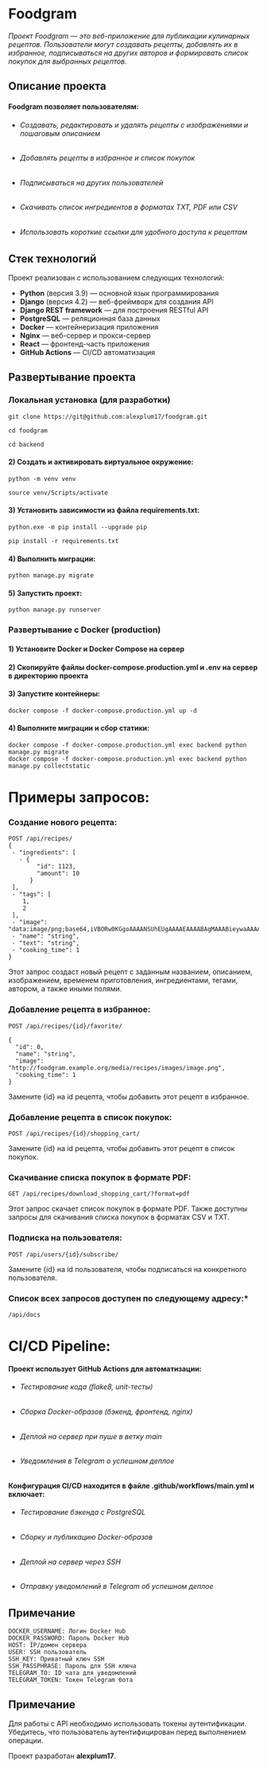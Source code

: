 # **Foodgram**

_Проект Foodgram — это веб-приложение для публикации кулинарных рецептов. Пользователи могут создавать рецепты, добавлять их в избранное, подписываться на других авторов и формировать список покупок для выбранных рецептов._

## **Описание проекта**
#### Foodgram позволяет пользователям:

- ###### Создавать, редактировать и удалять рецепты с изображениями и пошаговым описанием
- ###### Добавлять рецепты в избранное и список покупок
- ###### Подписываться на других пользователей
- ###### Скачивать список ингредиентов в форматах TXT, PDF или CSV
- ###### Использовать короткие ссылки для удобного доступа к рецептам

## **Стек технологий**
Проект реализован с использованием следующих технологий:

- **Python** (версия 3.9) — основной язык программирования
- **Django** (версия 4.2) — веб-фреймворк для создания API
- **Django REST framework** — для построения RESTful API
- **PostgreSQL** — реляционная база данных
- **Docker** — контейнеризация приложения
- **Nginx** — веб-сервер и прокси-сервер
- **React** — фронтенд-часть приложения
- **GitHub Actions** — CI/CD автоматизация

## **Развертывание проекта**
### **Локальная установка (для разработки)**

```
git clone https://git@github.com:alexplum17/foodgram.git
```

```
cd foodgram
```

```
cd backend
```

#### 2) Cоздать и активировать виртуальное окружение:

```
python -m venv venv
```

```
source venv/Scripts/activate 
```

#### 3) Установить зависимости из файла requirements.txt:

```
python.exe -m pip install --upgrade pip
```

```
pip install -r requirements.txt
```

#### 4) Выполнить миграции:

```
python manage.py migrate
```

#### 5) Запустить проект:

```
python manage.py runserver
```

### **Развертывание с Docker (production)**

#### 1) Установите Docker и Docker Compose на сервер
#### 2) Скопируйте файлы docker-compose.production.yml и .env на сервер в директорию проекта
#### 3) Запустите контейнеры:

```
docker compose -f docker-compose.production.yml up -d
```

#### 4) Выполните миграции и сбор статики:

```
docker compose -f docker-compose.production.yml exec backend python manage.py migrate
docker compose -f docker-compose.production.yml exec backend python manage.py collectstatic
```

# **Примеры запросов**:

### Создание нового рецепта:

```
POST /api/recipes/
{
 - "ingredients": [
   - {
        "id": 1123,
        "amount": 10
      }
 ],
 - "tags": [
    1,
    2
 ],
 - "image": "data:image/png;base64,iVBORw0KGgoAAAANSUhEUgAAAAEAAAABAgMAAABieywaAAAACVBMVEUAAAD///9fX1/S0ecCAAAACXBIWXMAAA7EAAAOxAGVKw4bAAAACklEQVQImWNoAAAAggCByxOyYQAAAABJRU5ErkJggg==",
 - "name": "string",
 - "text": "string",
 - "cooking_time": 1
}
```
Этот запрос создаст новый рецепт с заданным названием, описанием, изображением, временем приготовления, ингредиентами, тегами, автором, а также иными полями.

### Добавление рецепта в избранное:

```
POST /api/recipes/{id}/favorite/

{
  "id": 0,
  "name": "string",
  "image": "http://foodgram.example.org/media/recipes/images/image.png",
  "cooking_time": 1
}
```
Замените {id} на id рецепта, чтобы добавить этот рецепт в избранное.


### Добавление рецепта в список покупок:

```
POST /api/recipes/{id}/shopping_cart/
```
Замените {id} на id рецепта, чтобы добавить этот рецепт в список покупок.


### Скачивание списка покупок в формате PDF:

```
GET /api/recipes/download_shopping_cart/?format=pdf
```
Этот запрос скачает список покупок в формате PDF. Также доступны запросы для скачивания списка покупок в форматах CSV и TXT.


### Подписка на пользователя:

```
POST /api/users/{id}/subscribe/
```
Замените {id} на id пользователя, чтобы подписаться на конкретного пользователя.


### Список всех запросов доступен по следующему адресу:*

```
/api/docs
```


# **CI/CD Pipeline**:

#### Проект использует GitHub Actions для автоматизации:

 - ###### Тестирование кода (flake8, unit-тесты)

 - ###### Сборка Docker-образов (бэкенд, фронтенд, nginx)

 - ###### Деплой на сервер при пуше в ветку main

 - ###### Уведомления в Telegram о успешном деплое

#### Конфигурация CI/CD находится в файле .github/workflows/main.yml и включает:

 - ###### Тестирование бэкенда с PostgreSQL

 - ###### Сборку и публикацию Docker-образов

 - ###### Деплой на сервер через SSH

 - ###### Отправку уведомлений в Telegram об успешном деплое

## **Примечание**
```
DOCKER_USERNAME: Логин Docker Hub
DOCKER_PASSWORD: Пароль Docker Hub
HOST: IP/домен сервера
USER: SSH пользователь
SSH_KEY: Приватный ключ SSH
SSH_PASSPHRASE: Пароль для SSH ключа
TELEGRAM_TO: ID чата для уведомлений
TELEGRAM_TOKEN: Токен Telegram бота
```

## **Примечание**
Для работы с API необходимо использовать токены аутентификации. Убедитесь, что пользователь аутентифицирован перед выполнением операции.

Проект разработан **alexplum17**.
